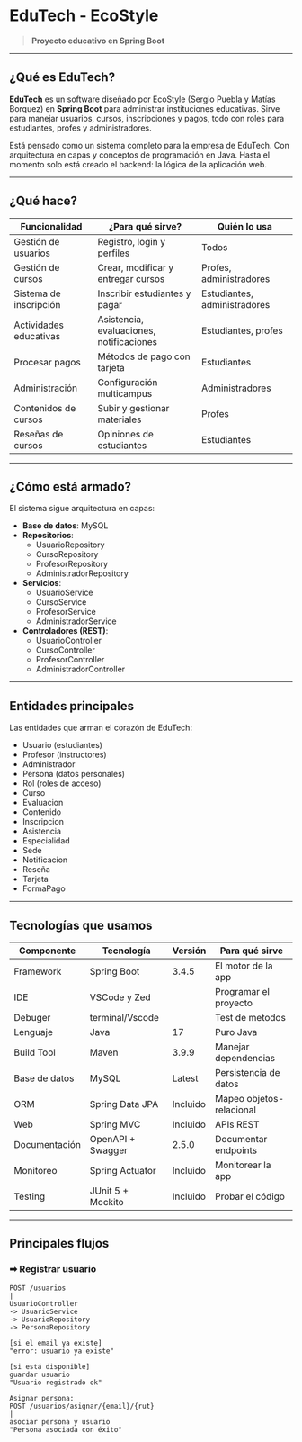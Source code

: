 #  EduTech - EcoStyle

> **Proyecto educativo en Spring Boot**

---

##  ¿Qué es EduTech?

**EduTech** es un software diseñado por EcoStyle (Sergio Puebla y Matías Borquez) en **Spring Boot** para administrar instituciones educativas. Sirve para manejar usuarios, cursos, inscripciones y pagos, todo con roles para estudiantes, profes y administradores.  

Está pensado como un sistema completo para la empresa de EduTech. Con arquitectura en capas y conceptos de programación en Java. Hasta el momento solo está creado el backend: la lógica de la aplicación web. 

---

##  ¿Qué hace?

| Funcionalidad              | ¿Para qué sirve?                                      | Quién lo usa                |
|----------------------------|------------------------------------------------------|-----------------------------|
| Gestión de usuarios        | Registro, login y perfiles                           | Todos                       |
| Gestión de cursos          | Crear, modificar y entregar cursos                   | Profes, administradores     |
| Sistema de inscripción     | Inscribir estudiantes y pagar                         | Estudiantes, administradores|
| Actividades educativas     | Asistencia, evaluaciones, notificaciones             | Estudiantes, profes         |
| Procesar pagos             | Métodos de pago con tarjeta                          | Estudiantes                 |
| Administración             | Configuración multicampus                            | Administradores             |
| Contenidos de cursos       | Subir y gestionar materiales                          | Profes                      |
| Reseñas de cursos          | Opiniones de estudiantes                             | Estudiantes                 |

---

##  ¿Cómo está armado?

El sistema sigue arquitectura en capas:

- **Base de datos**: MySQL  
- **Repositorios**:
  - UsuarioRepository
  - CursoRepository
  - ProfesorRepository
  - AdministradorRepository
- **Servicios**:
  - UsuarioService
  - CursoService
  - ProfesorService
  - AdministradorService
- **Controladores (REST)**:
  - UsuarioController
  - CursoController
  - ProfesorController
  - AdministradorController

---

##  Entidades principales

Las entidades que arman el corazón de EduTech:

- Usuario (estudiantes)  
- Profesor (instructores)  
- Administrador  
- Persona (datos personales)  
- Rol (roles de acceso)  
- Curso  
- Evaluacion  
- Contenido  
- Inscripcion  
- Asistencia  
- Especialidad  
- Sede  
- Notificacion  
- Reseña
- Tarjeta  
- FormaPago

---

##  Tecnologías que usamos

| Componente       | Tecnología        | Versión  | Para qué sirve                      |
|------------------|-------------------|----------|-------------------------------------|
| Framework        | Spring Boot       | 3.4.5    | El motor de la app                  |
| IDE              | VSCode y Zed      |          | Programar el proyecto               |
| Debuger          | terminal/Vscode   |          | Test de metodos                     |
| Lenguaje         | Java              | 17       | Puro Java                           |
| Build Tool       | Maven             | 3.9.9    | Manejar dependencias                |
| Base de datos    | MySQL             | Latest   | Persistencia de datos               |
| ORM              | Spring Data JPA   | Incluido | Mapeo objetos-relacional            |
| Web              | Spring MVC        | Incluido | APIs REST                           |
| Documentación    | OpenAPI + Swagger | 2.5.0    | Documentar endpoints                |
| Monitoreo        | Spring Actuator   | Incluido | Monitorear la app                   |
| Testing          | JUnit 5 + Mockito | Incluido | Probar el código                    |

---

##  Principales flujos

### ➡ Registrar usuario

```plaintext
POST /usuarios
|
UsuarioController
-> UsuarioService
-> UsuarioRepository
-> PersonaRepository

[si el email ya existe]
"error: usuario ya existe"

[si está disponible]
guardar usuario
"Usuario registrado ok"

Asignar persona:
POST /usuarios/asignar/{email}/{rut}
|
asociar persona y usuario
"Persona asociada con éxito"
